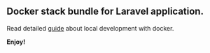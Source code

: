 ## Docker stack bundle for Laravel application.

Read detailed [guide](https://github.com/mxkh/symfony_docker) about local development with docker.

**Enjoy!**